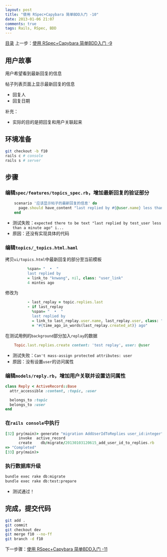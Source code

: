 ```yaml
---
layout: post
title: "使用 RSpec+Capybara 简单BDD入门 -10"
date: 2013-01-06 21:07
comments: true
tags: Rails, RSpec, BDD
---
```

[目录](/2013/01/06/ruby-china-clone-cover)
上一步：[使用 RSpec+Capybara 简单BDD入门 -9](/2013/01/06/ruby-china-clone-9)

## 用户故事

用户希望看到最新回复的信息

帖子列表页面上显示最新回复的信息

- 回复人
- 回复日期

补充：
- 实际的目的是把回复和用户关联起来

## 环境准备

```bash
git checkout -b f10
rails c # console
rails s # server
```

## 步骤

### 编辑`spec/features/topics_spec.rb`，增加最新回复的验证部分

```rb
    scenario '应该显示帖子的最新回复的信息' do
      page.should have_content "last replied by #{@user.name} less than a minute ago"
    end
```

- 测试失败：`expected there to be text "last replied by test_user less than a minute ago" i...`
- 原因：还没有实现具体的代码

### 编辑`topics/_topics.html.haml`

拷贝`ui/topics.html`中最新回复的部分至当前模板

```rb
          %span= "  •  "
          last replied by
          = link_to "knwang", nil, class: "user_link"
          4 mintes ago
```

修改为

```rb
          - last_replay = topic.replies.last
          - if last_replay
            %span= "  •  "
            last replied by
            = link_to last_replay.user.name, last_replay.user, class: "user_link"
            = "#{time_ago_in_words(last_replay.created_at)} ago"
```

在测试用例的`background`部分加入`replay`的数据

```rb
    Topic.last.replies.create content: 'test replay', user: @user
```

- 测试失败：`Can't mass-assign protected attributes: user`
- 原因：没有设置`user`的访问属性

### 编辑`models/reply.rb`，增加用户关联并设置访问属性

```rb
class Reply < ActiveRecord::Base
  attr_accessible :content, :topic, :user

  belongs_to :topic
  belongs_to :user
end
```

### 在`rails console`中执行

```rb
[32] pry(main)> generate "migration AddUserIdToReplies user_id:integer"
      invoke  active_record
      create    db/migrate/20130103120615_add_user_id_to_replies.rb
=> "Completed"
[33] pry(main)>
```

### 执行数据库升级

```bash
bundle exec rake db:migrate
bundle exec rake db:test:prepare
```

- 测试通过！

## 完成，提交代码

```bash
git add .
git commit 
git checkout dev
git merge f10 --no-ff
git branch -d f10
```

下一步骤：[使用 RSpec+Capybara 简单BDD入门 -11](/2013/01/06/ruby-china-clone-11)
